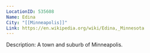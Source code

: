 ```yaml
---
LocationID: 535608
Name: Edina
City: "[[Minneapolis]]"
Link: https://en.wikipedia.org/wiki/Edina,_Minnesota 
---
```


Description:
A town and suburb of Minneapolis.
